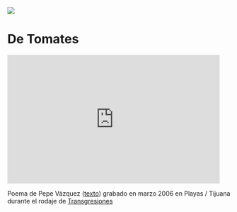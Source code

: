 ![](tag>poema)

# De Tomates

  
<embed src="http://florian.geierstanger.org/media/2007detomates/detomates.mov"  width="480" height="290" autoplay="false" loop="false" controller="true" pluginspage="http://www.apple.com/quicktime/"></embed>  

Poema de Pepe Vázquez ([texto](/es/tomates/texto)) grabado en marzo 2006 en Playas / Tijuana durante el rodaje de [Transgresiones](/es/tijuana)

  
